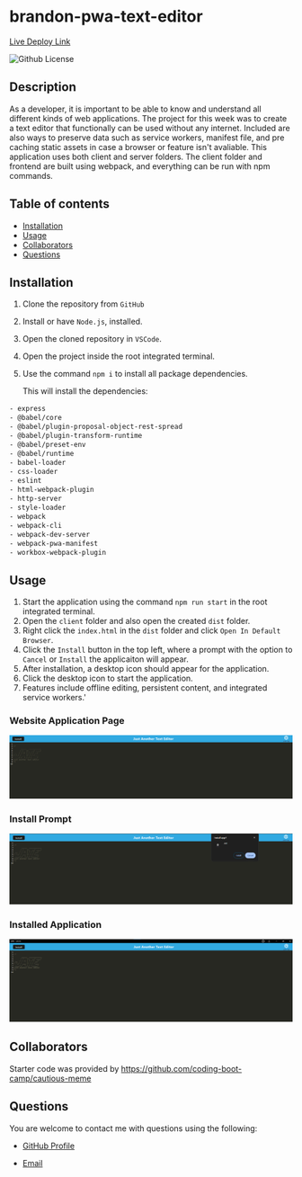 # brandon-pwa-text-editor

[Live Deploy Link](https://brandon-pwa-text-editor-85b339d21eb1.herokuapp.com/)

![Github License](https://img.shields.io/badge/License-MIT-green.svg)

## Description

As a developer, it is important to be able to know and understand all different kinds of web applications. The project for this week was to create a text editor that functionally can be used without any internet. Included are also ways to preserve data such as service workers, manifest file, and pre caching static assets in case a browser or feature isn't avaliable. This application uses both client and server folders. The client folder and frontend are built using webpack, and everything can be run with npm commands.

## Table of contents

- [Installation](#installation)
- [Usage](#usage)
- [Collaborators](#collaborators)
- [Questions](#questions)

## Installation

1. Clone the repository from `GitHub`
2. Install or have `Node.js`, installed.
3. Open the cloned repository in `VSCode`.
4. Open the project inside the root integrated terminal.
5. Use the command `npm i` to install all package dependencies.

   This will install the dependencies:

```
- express
- @babel/core
- @babel/plugin-proposal-object-rest-spread
- @babel/plugin-transform-runtime
- @babel/preset-env
- @babel/runtime
- babel-loader
- css-loader
- eslint
- html-webpack-plugin
- http-server
- style-loader
- webpack
- webpack-cli
- webpack-dev-server
- webpack-pwa-manifest
- workbox-webpack-plugin
```

## Usage

1. Start the application using the command `npm run start` in the root integrated terminal.
2. Open the `client` folder and also open the created `dist` folder.
3. Right click the `index.html` in the `dist` folder and click `Open In Default Browser`.
4. Click the `Install` button in the top left, where a prompt with the option to `Cancel` or `Install` the applicaiton will appear.
5. After installation, a desktop icon should appear for the application.
6. Click the desktop icon to start the application.
7. Features include offline editing, persistent content, and integrated service workers.'

### Website Application Page

![home-page](./client/src/images/home-page.png)

### Install Prompt

![application-installation](./client/src/images/application-installation.png)

### Installed Application

![installed-application](./client/src/images/installed-application.png)

## Collaborators

Starter code was provided by https://github.com/coding-boot-camp/cautious-meme

## Questions

You are welcome to contact me with questions using the following:

- [GitHub Profile](https://github.com/bwing2)

- [Email](mailto:brandon.wing245@gmail.com)
